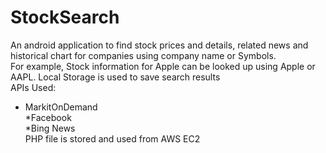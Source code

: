 # StockSearch
An android application to find stock prices and details, related news and historical chart for companies using company name or Symbols.</br>
For example, Stock information for Apple can be looked up using Apple or AAPL.
Local Storage is used to save search results </br>
APIs Used: </br>
* MarkitOnDemand</br>
*Facebook</br>
*Bing News</br>
PHP file is stored and used from AWS EC2
